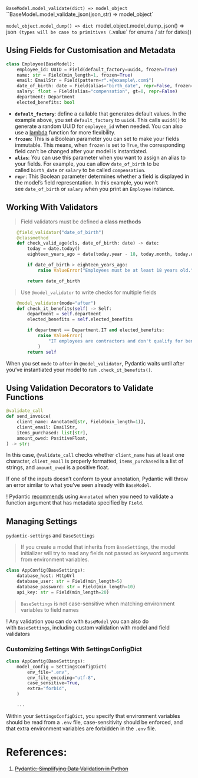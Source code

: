 `BaseModel.model_validate(dict) => model_object`
``BaseModel..model_validate_json(json_str) => model_object`

`model_object.model_dump() => dict
`model_object.model_dump_json() => json` (types will be case to primitives (`.value` for enums / str for dates))

## Using Fields for Customisation and Metadata

```python
class Employee(BaseModel):
    employee_id: UUID = Field(default_factory=uuid4, frozen=True)
    name: str = Field(min_length=1, frozen=True)
    email: EmailStr = Field(pattern=r".+@example\.com$")
    date_of_birth: date = Field(alias="birth_date", repr=False, frozen=True)
    salary: float = Field(alias="compensation", gt=0, repr=False)
    department: Department
    elected_benefits: bool
```

- **`default_factory`**: define a callable that generates default values. In the example above, you set `default_factory` to `uuid4`. This calls `uuid4()` to generate a random UUID for `employee_id` when needed. You can also use a [lambda](https://realpython.com/python-lambda/) function for more flexibility.
- **`frozen`**: This is a Boolean parameter you can set to make your fields immutable. This means, when `frozen` is set to `True`, the corresponding field can’t be changed after your model is instantiated.
- **`alias`**: You can use this parameter when you want to assign an alias to your fields. For example, you can allow `date_of_birth` to be called `birth_date` or `salary` to be called `compensation`.
- **`repr`**: This Boolean parameter determines whether a field is displayed in the model’s field representation. In this example, you won’t see `date_of_birth` or `salary` when you print an `Employee` instance.

## Working With Validators

> Field validators must be defined **a class methods**

```python
    @field_validator("date_of_birth")
    @classmethod
    def check_valid_age(cls, date_of_birth: date) -> date:
        today = date.today()
        eighteen_years_ago = date(today.year - 18, today.month, today.day)

        if date_of_birth > eighteen_years_ago:
            raise ValueError("Employees must be at least 18 years old.")

        return date_of_birth
```

> Use `@model_validator` to write checks for multiple fields

```python
    @model_validator(mode="after")
    def check_it_benefits(self) -> Self:
        department = self.department
        elected_benefits = self.elected_benefits

        if department == Department.IT and elected_benefits:
            raise ValueError(
                "IT employees are contractors and don't qualify for benefits"
            )
        return self
```

When you set `mode` to `after` in `@model_validator`, Pydantic waits until after you’ve instantiated your model to run `.check_it_benefits()`.

## Using Validation Decorators to Validate Functions

```python
@validate_call
def send_invoice(
    client_name: Annotated[str, Field(min_length=1)],
    client_email: EmailStr,
    items_purchased: list[str],
    amount_owed: PositiveFloat,
) -> str:
```

In this case, `@validate_call` checks whether `client_name` has at least one character, `client_email` is properly formatted, `items_purchased` is a list of strings, and `amount_owed` is a positive float.

If one of the inputs doesn’t conform to your annotation, Pydantic will throw an error similar to what you’ve seen already with `BaseModel`.

! Pydantic [recommends](https://docs.pydantic.dev/latest/concepts/validation_decorator/#using-field-to-describe-function-arguments) using `Annotated` when you need to validate a function argument that has metadata specified by `Field`.

## Managing Settings

`pydantic-settings` and `BaseSettings`

> If you create a model that inherits from `BaseSettings`, the model initializer will try to read any fields not passed as keyword arguments from environment variables.

```python
class AppConfig(BaseSettings):
    database_host: HttpUrl
    database_user: str = Field(min_length=5)
    database_password: str = Field(min_length=10)
    api_key: str = Field(min_length=20)
```

> `BaseSettings` is not case-sensitive when matching environment variables to field names

! Any validation you can do with `BaseModel` you can also do with `BaseSettings`, including custom validation with model and field validators

### Customizing Settings With SettingsConfigDict

```python
class AppConfig(BaseSettings):
    model_config = SettingsConfigDict(
        env_file=".env",
        env_file_encoding="utf-8",
        case_sensitive=True,
        extra="forbid",
    )

    ...
```

Within your `SettingsConfigDict`, you specify that environment variables should be read from a `.env` file, case-sensitivity should be enforced, and that extra environment variables are forbidden in the `.env` file.

# References:

1. ~~[Pydantic: Simplifying Data Validation in Python](https://realpython.com/python-pydantic/)~~